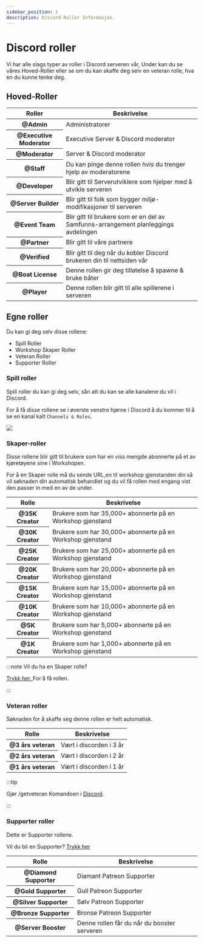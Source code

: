 ```yaml
---
sidebar_position: 1
description: Discord Roller Informasjon.
---
```


# Discord roller

Vi har alle slags typer av roller i Discord serveren vår, Under kan du se våres Hoved-Roller eller se om du kan skaffe deg selv en veteran rolle, hva en du kunne tenke deg.

## Hoved-Roller

<table class="table nowrap table-dark table-sm">
<thead>
<tr>
<th scope="col">Roller</th>
<th scope="col">Beskrivelse</th>
</tr>
</thead>
<tbody>
<tr>
<th scope="row"><span style={{color: "#ff0000"}}>@Admin</span></th>
<td>Administratorer</td>
</tr>
<tr>
<th scope="row"><span style={{color: "#fcf202"}}>@Executive Moderator</span></th>
<td>Executive Server & Discord moderator</td>
</tr>
<tr>
<th scope="row"><span style={{color: "#4ee718"}}>@Moderator</span></th>
<td>Server & Discord moderator</td>
</tr>
<tr>
<th scope="row"><span style={{color: "#2bac3c"}}>@Staff</span></th>
<td>Du kan pinge denne rollen hvis du trenger hjelp av moderatorene</td>
</tr>
<tr>
<th scope="row"><span style={{color: "#1e9b94"}}>@Developer</span></th>
<td>Blir gitt til Serverutviklere som hjelper med å utvikle serveren</td>
</tr>
<tr>
<th scope="row"><span style={{color: "#1aac93"}}>@Server Builder</span></th>
<td>Blir gitt til folk som bygger miljø-modifikasjoner til serveren</td>
</tr>
<tr>
<th scope="row"><span style={{color: "#c5a138"}}>@Event Team</span></th>
<td>Blir gitt til brukere som er en del av Samfunns-arrangement planleggings avdelingen</td>
</tr>
<tr>
<th scope="row"><span style={{color: "#ff8e01"}}>@Partner</span></th>
<td>Blir gitt til våre partnere</td>
</tr>

<tr>
<th scope="row"><span style={{color: "#7289da"}}>@Verified</span></th>
<td>Blir gitt til deg når du kobler Discord brukeren din til nettsiden vår</td>
</tr>
<tr>
<th scope="row"><span style={{color: "#7ac2e9"}}>@Boat License</span></th>
<td>Denne rollen gir deg tillatelse å spawne & bruke båter</td>
</tr>
<tr>
<th scope="row"><span style={{color: "#99aab5"}}>@Player</span></th>
<td>Denne rollen blir gitt til alle spillerene i serveren</td>
</tr>
</tbody>
</table>

## Egne roller

Du kan gi deg selv disse rollene:

- Spill Roller
- Workshop Skaper Roller
- Veteran Roller
- Supporter Roller

### Spill roller

Spill roller du kan gi deg selv, sån att du kan se alle kanalene du vil i Discord.

For å få disse rollene se i øverste venstre hjørne i Discord å du kommer til å se en kanal kalt  `Channels & Roles`.

<img src="/img/discord/discordgameroles.png" />


### Skaper-roller

Disse rollene blir gitt til brukere som har en viss mengde abonnerte på et av kjøretøyene sine i Workshopen.

For å en Skaper rolle må du sende URL,en til workshop gjenstanden din så vil søknaden din automatisk behandlet og du vil få rollen med engang vist den passer in med en av de under.

<table class="table nowrap table-dark table-sm">
<thead>
<tr>
<th scope="col">Rolle</th>
<th scope="col">Beskrivelse</th>
</tr>
</thead>
<tbody>
<tr>
<th scope="row"><span style={{color: "#da5353"}}>@35K Creator</span></th>
<td>Brukere som har 35,000+ abonnerte på en Workshop gjenstand</td>
</tr>
<tr>
<th scope="row"><span style={{color: "#da5353"}}>@30K Creator</span></th>
<td>Brukere som har 30,000+ abonnerte på en Workshop gjenstand</td>
</tr>
<tr>
<th scope="row"><span style={{color: "#da5353"}}>@25K Creator</span></th>
<td>Brukere som har 25,000+ abonnerte på en Workshop gjenstand</td>
</tr>
<tr>
<th scope="row"><span style={{color: "#da5353"}}>@20K Creator</span></th>
<td>Brukere som har 20,000+ abonnerte på en Workshop gjenstand</td>
</tr>
<tr>
<th scope="row"><span style={{color: "#f35f5f"}}>@15K Creator</span></th>
<td>Brukere som har 15,000+ abonnerte på en Workshop gjenstand</td>
</tr>
<tr>
<th scope="row"><span style={{color: "#f57575"}}>@10K Creator</span></th>
<td>Brukere som har 10,000+ abonnerte på en Workshop gjenstand</td>
</tr>
<tr>
<th scope="row"><span style={{color: "#ff9696"}}>@5K Creator</span></th>
<td>Brukere som har 5,000+ abonnerte på en Workshop gjenstand</td>
</tr>
<tr>
<th scope="row"><span style={{color: "#d49797"}}>@1K Creator</span></th>
<td>Brukere som har 1,000+ abonnerte på en Workshop gjenstand</td>
</tr>
</tbody>
</table>

:::note Vil du ha en Skaper rolle?

[ Trykk her. ](https://trickys.gg/applications/new) For å få rollen.

:::

### Veteran roller

Søknaden for å skaffe seg denne rollen er helt automatisk.

<table class="table nowrap table-dark table-sm">
<thead>
<tr>
<th scope="col">Rolle</th>
<th scope="col">Beskrivelse</th>
</tr>
</thead>
<tbody>
<tr>
<th scope="row"><span style={{color: "#c27c0e"}}>@3 års veteran</span></th>
<td>Vært i discorden i 3 år</td>
</tr>
<tr>
<th scope="row"><span style={{color: "#c27c0e"}}>@2 års veteran</span></th>
<td>Vært i discorden i 2 år</td>
</tr>
<tr>
<th scope="row"><span style={{color: "#c27c0e"}}>@1 års veteran</span></th>
<td>Vært i discorden i 1 år</td>
</tr>
</tbody>
</table>

:::tip

Gjør <a class="code-text">/getveteran</a> Komandoen i [ Discord](discord://discord.com/channels/710922135580835950/723322585563267073).

:::


### Supporter roller

Dette er Supporter rollene.

Vil du bli en Supporter? [Trykk her](/docs/supporters)

<table class="table nowrap table-dark table-sm">
<thead>
<tr>
<th scope="col">Rolle</th>
<th scope="col">Beskrivelse</th>
</tr>
</thead>
<tbody>
<tr>
<th scope="row"><span style={{color: "#05d6ff"}}>@Diamond Supporter</span></th>
<td>Diamant Patreon Supporter</td>
</tr>
<tr>
<th scope="row"><span style={{color: "#e9c716"}}>@Gold Supporter</span></th>
<td>Gull Patreon Supporter</td>
</tr>
<tr>
<th scope="row"><span style={{color: "#c0c0c0"}}>@Silver Supporter</span></th>
<td>Sølv Patreon Supporter</td>
</tr>
<tr>
<th scope="row"><span style={{color: "#cd7f32"}}>@Bronze Supporter</span></th>
<td>Bronse Patreon Supporter</td>
</tr>
<tr>
<th scope="row"><span style={{color: "#ff73fa"}}>@Server Booster</span></th>
<td>Denne rollen får du når du booster serveren</td>
</tr>
</tbody>
</table>
